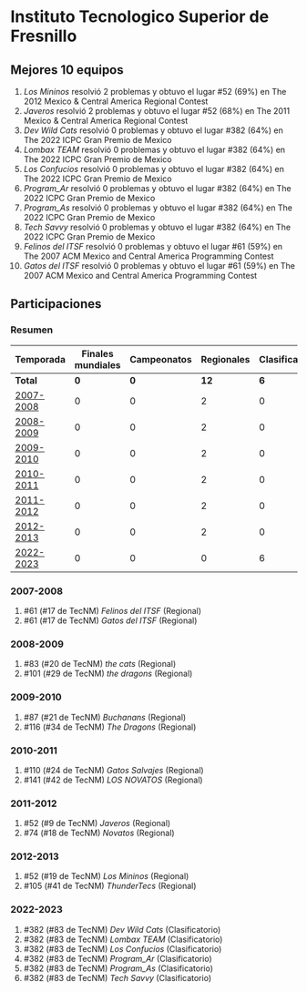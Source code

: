 ---
---

# Instituto Tecnologico Superior de Fresnillo

## Mejores 10 equipos

1. _Los Mininos_ resolvió 2 problemas y obtuvo el lugar #52 (69%) en The 2012 Mexico & Central America Regional Contest
1. _Javeros_ resolvió 2 problemas y obtuvo el lugar #52 (68%) en The 2011 Mexico & Central America Regional Contest
1. _Dev Wild Cats_ resolvió 0 problemas y obtuvo el lugar #382 (64%) en The 2022 ICPC Gran Premio de Mexico
1. _Lombax TEAM_ resolvió 0 problemas y obtuvo el lugar #382 (64%) en The 2022 ICPC Gran Premio de Mexico
1. _Los Confucios_ resolvió 0 problemas y obtuvo el lugar #382 (64%) en The 2022 ICPC Gran Premio de Mexico
1. _Program_Ar_ resolvió 0 problemas y obtuvo el lugar #382 (64%) en The 2022 ICPC Gran Premio de Mexico
1. _Program_As_ resolvió 0 problemas y obtuvo el lugar #382 (64%) en The 2022 ICPC Gran Premio de Mexico
1. _Tech Savvy_ resolvió 0 problemas y obtuvo el lugar #382 (64%) en The 2022 ICPC Gran Premio de Mexico
1. _Felinos del ITSF_ resolvió 0 problemas y obtuvo el lugar #61 (59%) en The 2007 ACM Mexico and Central America Programming Contest
1. _Gatos del ITSF_ resolvió 0 problemas y obtuvo el lugar #61 (59%) en The 2007 ACM Mexico and Central America Programming Contest

## Participaciones

### Resumen

| Temporada | Finales mundiales | Campeonatos | Regionales | Clasificatorios | Equipos |
| --- | --- | --- | --- | --- | --- |
| **Total** | **0** | **0** | **12** | **6** | **18** |
| [2007-2008](#2007-2008) | 0 | 0 | 2 | 0 | 2 |
| [2008-2009](#2008-2009) | 0 | 0 | 2 | 0 | 2 |
| [2009-2010](#2009-2010) | 0 | 0 | 2 | 0 | 2 |
| [2010-2011](#2010-2011) | 0 | 0 | 2 | 0 | 2 |
| [2011-2012](#2011-2012) | 0 | 0 | 2 | 0 | 2 |
| [2012-2013](#2012-2013) | 0 | 0 | 2 | 0 | 2 |
| [2022-2023](#2022-2023) | 0 | 0 | 0 | 6 | 6 |

### 2007-2008

1. #61 (#17 de TecNM) _Felinos del ITSF_ (Regional)
1. #61 (#17 de TecNM) _Gatos del ITSF_ (Regional)

### 2008-2009

1. #83 (#20 de TecNM) _the cats_ (Regional)
1. #101 (#29 de TecNM) _the dragons_ (Regional)

### 2009-2010

1. #87 (#21 de TecNM) _Buchanans_ (Regional)
1. #116 (#34 de TecNM) _The Dragons_ (Regional)

### 2010-2011

1. #110 (#24 de TecNM) _Gatos Salvajes_ (Regional)
1. #141 (#42 de TecNM) _LOS NOVATOS_ (Regional)

### 2011-2012

1. #52 (#9 de TecNM) _Javeros_ (Regional)
1. #74 (#18 de TecNM) _Novatos_ (Regional)

### 2012-2013

1. #52 (#19 de TecNM) _Los Mininos_ (Regional)
1. #105 (#41 de TecNM) _ThunderTecs_ (Regional)

### 2022-2023

1. #382 (#83 de TecNM) _Dev Wild Cats_ (Clasificatorio)
1. #382 (#83 de TecNM) _Lombax TEAM_ (Clasificatorio)
1. #382 (#83 de TecNM) _Los Confucios_ (Clasificatorio)
1. #382 (#83 de TecNM) _Program_Ar_ (Clasificatorio)
1. #382 (#83 de TecNM) _Program_As_ (Clasificatorio)
1. #382 (#83 de TecNM) _Tech Savvy_ (Clasificatorio)



